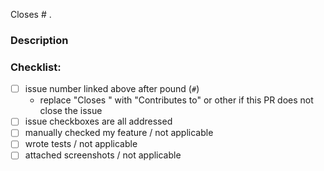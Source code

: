 Closes # .

### Description

### Checklist:

- [ ] issue number linked above after pound (`#`)
  - replace "Closes " with "Contributes to" or other if this PR does not close the issue
- [ ] issue checkboxes are all addressed
- [ ] manually checked my feature / not applicable
- [ ] wrote tests / not applicable
- [ ] attached screenshots / not applicable
